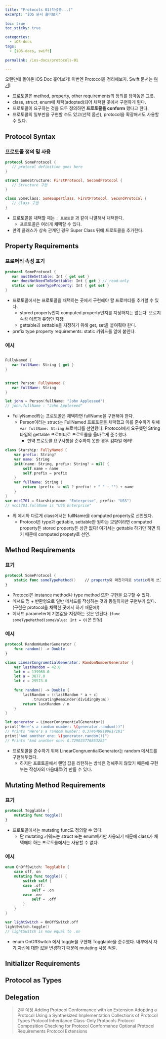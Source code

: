 ```yaml
---
title: "Protocols 01(작성중...)"
excerpt: "iOS 문서 훑어보기"
  
toc: true
toc_sticky: true

categories:
  - iOS-docs
tags:
  - [iOS-docs, swift]
  
permalink: /ios-docs/protocols-01

---
```


오랜만에 돌아온 iOS Doc 훑어보기! 이번엔 Protocol을 정리해보자.
Swift 문서는 [여기](https://docs.swift.org/swift-book/LanguageGuide/Protocols.html)!

- 프로토콜은 method, property, other requirements의 정의를 담아놓은 그릇.
- class, struct, enum에 채택(adopted)되어 채택한 곳에서 구현하게 된다.
- 프로토콜이 요구하는 것을 모두 정의하면 **프로토콜을 conform** 했다고 한다.
- 프로토콜의 일부만을 구현할 수도 있고(선택 옵션), protocol을 확장해서도 사용할 수 있다.

## Protocol Syntax

### 프로토콜 정의 및 사용

```swift
protocol SomeProtocol {
   // protocol definition goes here
}

struct SomeStructure: FirstProtocol, SecondProtocol {
   // Structure 구현
}

class SomeClass: SomeSuperClass, FirstProtocol, SecondProtocol {
   // Class 구현
}
```

- 프로토콜을 채택할 때는 `: 프로토콜` 과 같이 나열해서 채택한다.
   - 프로토콜은 여러개 채택할 수 있다.
- 만약 클래스가 상속 관계인 경우 Super Class 뒤에 프로토콜을 추가한다.

## Property Requirements

### 프로퍼티 속성 표기

```swift
protocol SomeProtocol {
   var mustBeSettable: Int { get set }
   var doesNotNeedToBeSettable: Int { get } // read-only
   static var someTypeProperty: Int { get set }
}
```

- 프로토콜에서는 프로토콜을 채택하는 곳에서 구현해야 할 프로퍼티를 추가할 수 있다.
   - stored property인지 computed property인지를 지정하지는 않는다. 오로지 속성 이름과 유형만 지정!
   - gettable과 settable을 지정하기 위해 get, set을 붙여줘야 한다.
- prefix type property requirements: static 키워드를 앞에 붙인다.

### 예시

```swift 

FullyNamed {
   var fullName: String { get }
}

   
struct Person: FullyNamed {
   var fullName: String
}

let john = Person(fullName: "John Appleseed")
// john.fullName : "John Appleseed"
```

- FullyNamed라는 프로토콜은 채택하면 fullName을 구현해야 한다.
   - Person이라는 struct는 FullNamed 프로토콜을 채택했고 이를 준수하기 위해 `var fullName: String` 프로퍼티를 선언헀다. Protocol에서 요구했던 String 타입의 gettable 프로퍼티로 프로토콜을 올바르게 준수했다.
      - 만약 프로토콜 요구사항을 준수하지 못한 경우 컴파일 에러!


```swift
class Starship: FullyNamed {
    var prefix: String?
    var name: String
    init(name: String, prefix: String? = nil) {
        self.name = name
        self.prefix = prefix
    }
    var fullName: String {
        return (prefix != nil ? prefix! + " " : "") + name
    }
}
var ncc1701 = Starship(name: "Enterprise", prefix: "USS")
// ncc1701.fullName is "USS Enterprise"
```
- 위 예시와 다르게 class에서는 fullName을 computed property로 선언했다.
   - Protocol은 type과 gettable, settable만 원하는 모양이라면 computed property든 stored property든 상관 없다! 여기서는 gettable 하기만 하면 되기 때문에 computed propety로 선언.

## Method Requirements

### 표기
```swift
protocol SomeProtocol {
    static func someTypeMethod()    // property와 마찬가지로 static하게 쓰고 싶다면 static 키워드를 붙여주면 된다.
}
```

- Protocol은 instance method나 type method 또한 구현을 요구할 수 있다.
- 메서드 명 + 반환형으로 일반 메서드를 작성하는 것과 동일하지만 구현부가 없다. (구현은 protocol을 채택한 곳에서 하기 때문에!)
- 메서드 parameter에 기본값을 지정하는 것은 안된다. (`func someTypeMethod(someValue: Int = 0)`은 안됨)

### 예시

```swift
protocol RandomNumberGenerator {
    func random() -> Double
}

class LinearCongruentialGenerator: RandomNumberGenerator {
    var lastRandom = 42.0
    let m = 139968.0
    let a = 3877.0
    let c = 29573.0
    
    func random() -> Double {
        lastRandom = ((lastRandom * a + c)
            .truncatingRemainder(dividingBy:m))
        return lastRandom / m
    }
}

let generator = LinearCongruentialGenerator()
print("Here's a random number: \(generator.random())")
// Prints "Here's a random number: 0.3746499199817101"
print("And another one: \(generator.random())")
// Prints "And another one: 0.729023776863283"
```

- 프로토콜을 준수하기 위해 LinearCongruentialGenerator는 random 메서드를 구현해두었다.
   - 하지만 프로토콜에서 랜덤 값을 리턴하는 방식은 정해주지 않았기 때문에 구현부는 작성자의 마음대로(?) 만들 수 있다.

## Mutating Method Requirements

### 표기

```swift
protocol Togglable {
    mutating func toggle()
}
```

- 프로토콜에서는 mutating func도 정의할 수 있다.
   - 단 mutating 키워드는 struct 또는 enum에서만 사용되기 때문에 class가 채택해야 하는 프로토콜에서는 사용할 수 없다.
   
### 예시

```swift
enum OnOffSwitch: Togglable {
    case off, on
    mutating func toggle() {
        switch self {
        case .off:
            self = .on
        case .on:
            self = .off
        }
    }
}

var lightSwitch = OnOffSwitch.off
lightSwitch.toggle()
// lightSwitch is now equal to .on
```

- enum OnOffSwitch 에서 toggle을 구현해 Togglable을 준수했다. 내부에서 자기 자신에 대한 값을 변경하기 때문에 mutating 사용 적절.

## Initializer Requirements
## Protocol as Types
## Delegation

> 2부 예정
> Adding Protocol Conformance with an Extension
> Adopting a Protocol Using a Synthesized Implementation
> Collections of Protocol Types
> Protocol Inheritance
> Class-Only Protocols
> Protocol Composition
> Checking for Protocol Conformance
> Optional Protocol Requirements
> Protocol Extensions
